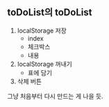 ## toDoList의 toDoList
1. localStorage 저장
   * index
   * 체크박스
   * 내용
2. localStorage 꺼내기
   * 표에 담기
3. 삭제 버튼

그냥 처음부터 다시 만드는 게 나을 듯.